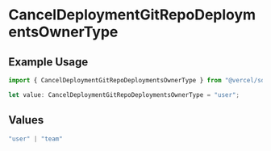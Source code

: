 # CancelDeploymentGitRepoDeploymentsOwnerType

## Example Usage

```typescript
import { CancelDeploymentGitRepoDeploymentsOwnerType } from "@vercel/sdk/models/canceldeploymentop.js";

let value: CancelDeploymentGitRepoDeploymentsOwnerType = "user";
```

## Values

```typescript
"user" | "team"
```